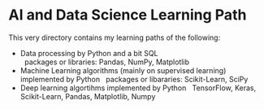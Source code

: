 # AI and Data Science Learning Path
This very directory contains my learning paths of the following: 
- Data processing by Python and a bit SQL \
&nbsp; packages or libraries: Pandas, NumPy, Matplotlib
- Machine Learning algorithms (mainly on supervised learning) implemented by Python
&nbsp; packages or libararies: Scikit-Learn, SciPy
- Deep learning algortihms implemented by Python
&nbsp; TensorFlow, Keras, Scikit-Learn, Pandas, Matplotlib, Numpy 
